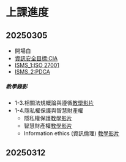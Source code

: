 # 上課進度

## 20250305
- 開場白
- [資訊安全目標:CIA](https://www.youtube.com/watch?v=rHzWijnCMys)
- [ISMS_1:ISO 27001](https://youtu.be/ssTsSBWM2Ww)
- [ISMS_2:PDCA ](https://youtu.be/14JIErJD2I4)
##### 教學錄影
- 1-3.相關法規概論與遵循[教學影片](https://youtu.be/gwvtxC0knsA)
- 1-4.隱私權保護與智慧財產權
  - 隱私權保護[教學影片](https://youtu.be/UaKB-Czp-XQ)
  - 智慧財產權[教學影片](https://youtu.be/VDjyFwi-0TU)
  - Information ethics (資訊倫理) [教學影片](https://youtu.be/Aung2hUkSu4)

## 20250312
